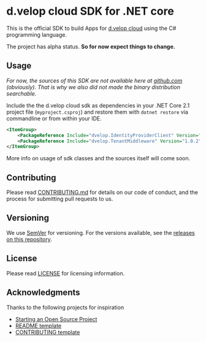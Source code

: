 # d.velop cloud SDK for .NET core

This is the official SDK to build Apps for [d.velop cloud](https://www.d-velop.de/cloud/) using 
the C# programming language.

The project has alpha status. **So for now expect things to change.** 

## Usage

*For now, the sources of this SDK are not available here at [github.com](https://github.com/d-velop/dvelop-sdk-cs) (obviously). That is why we also did not made the binary distribution searchable.*

Include the the d.velop cloud sdk as dependencies in your .NET Core 2.1 project file (`myproject.csproj`) and restore them with `dotnet restore` via commandline or from within your IDE.

```xml
<ItemGroup>
    <PackageReference Include="dvelop.IdentityProviderClient" Version="2.1.2" />
    <PackageReference Include="dvelop.TenantMiddleware" Version="1.0.2" />
</ItemGroup>
```

More info on usage of sdk classes and the sources itself will come soon.

## Contributing

Please read [CONTRIBUTING.md](CONTRIBUTING.md) for details on our code of conduct,
and the process for submitting pull requests to us.

## Versioning

We use [SemVer](http://semver.org/) for versioning. For the versions available, see 
the [releases on this repository](https://github.com/d-velop/dvelop-sdk-cs/releases). 

## License

Please read [LICENSE](LICENSE) for licensing information.

## Acknowledgments

Thanks to the following projects for inspiration

* [Starting an Open Source Project](https://opensource.guide/starting-a-project/)
* [README template](https://gist.github.com/PurpleBooth/109311bb0361f32d87a2)
* [CONTRIBUTING template](https://github.com/nayafia/contributing-template/blob/master/CONTRIBUTING-template.md)
